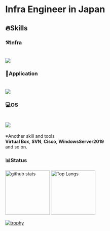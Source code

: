 # Infra Engineer in Japan

## 🔥Skills
### ⚒️Infra
<div align="left">
    <h1>
        <img src="https://skillicons.dev/icons?i=aws,docker,linux" />
    </h1>
</div>

### 📱Application
<div align="left">
    <h1>
        <img src="https://skillicons.dev/icons?i=vscode,gitlab,notion" />
    </h1>
</div>

### 💻OS
<div align="left">
    <h1>
        <img src="https://skillicons.dev/icons?i=apple,linux,windows" />
    </h1>
</div>

  ※Another skill and tools  
  **Virtual Box**, **SVN**, **Cisco**, **WindowsServer2019**  
  and so on.  

### 📊Status
<p align="left"> 
  <img alt="github stats" height="140px" src="https://github-readme-stats.vercel.app/api?username=kazukifukuyama14&theme=tokyonight&show_icons=ture" />
  <img alt="Top Langs" height="140px" src="https://github-readme-stats.vercel.app/api/top-langs/?username=kazukifukuyama14&layout=compact&show_icons=true&theme=tokyonight" />

</p>

[![trophy](https://github-profile-trophy.vercel.app/?username=kazukifukuyama14&theme=tokyonight&column=7
)](https://github.com/ryo-ma/github-profile-trophy)


